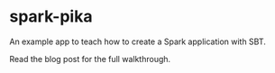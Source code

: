 # spark-pika

An example app to teach how to create a Spark application with SBT.

Read the blog post for the full walkthrough.